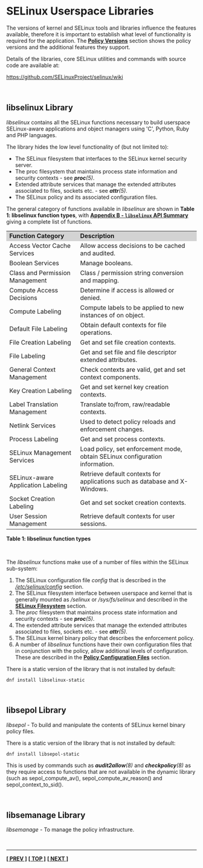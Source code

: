 # SELinux Userspace Libraries

The versions of kernel and SELinux tools and libraries influence the
features available, therefore it is important to establish what level of
functionality is required for the application. The
[**Policy Versions**](types_of_policy.md#policy-versions)
section shows the policy versions and the additional features they support.

Details of the libraries, core SELinux utilities and commands with
source code are available at:

<https://github.com/SELinuxProject/selinux/wiki>

<br>

## libselinux Library

*libselinux* contains all the SELinux functions necessary to build
userspace SELinux-aware applications and object managers using 'C',
Python, Ruby and PHP languages.

The library hides the low level functionality of (but not limited to):

-   The SELinux filesystem that interfaces to the SELinux kernel
    security server.
-   The proc filesystem that maintains process state information and
    security contexts - see ***proc**(5)*.
-   Extended attribute services that manage the extended attributes
    associated to files, sockets etc. - see ***attr**(5)*.
-   The SELinux policy and its associated configuration files.

The general category of functions available in *libselinux* are shown in
**Table 1: libselinux function types**, with
[**Appendix B - `libselinux` API Summary**](libselinux_functions.md#appendix-b---libselinux-api-summary)
giving a complete list of functions.

<table>
<tbody>
<tr style="background-color:#D3D3D3;">
<td><strong>Function Category</strong></td>
<td><strong>Description</strong></td>
</tr>
<tr>
<td>Access Vector Cache Services</td>
<td>Allow access decisions to be cached and audited. </td>
</tr>
<tr>
<td>Boolean Services</td>
<td>Manage booleans.</td>
</tr>
<tr>
<td>Class and Permission Management</td>
<td>Class / permission string conversion and mapping.</td>
</tr>
<tr>
<td>Compute Access Decisions</td>
<td>Determine if access is allowed or denied.</td>
</tr>
<tr>
<td>Compute Labeling</td>
<td>Compute labels to be applied to new instances of on object.</td>
</tr>
<tr>
<td>Default File Labeling</td>
<td>Obtain default contexts for file operations.</td>
</tr>
<tr>
<td>File Creation Labeling </td>
<td>Get and set file creation contexts.</td>
</tr>
<tr>
<td>File Labeling</td>
<td>Get and set file and file descriptor extended attributes.</td>
</tr>
<tr>
<td>General Context Management</td>
<td>Check contexts are valid, get and set context components.</td>
</tr>
<tr>
<td>Key Creation Labeling </td>
<td>Get and set kernel key creation contexts.</td>
</tr>
<tr>
<td>Label Translation Management </td>
<td>Translate to/from, raw/readable contexts.</td>
</tr>
<tr>
<td>Netlink Services</td>
<td>Used to detect policy reloads and enforcement changes.</td>
</tr>
<tr>
<td>Process Labeling </td>
<td>Get and set process contexts.</td>
</tr>
<tr>
<td>SELinux Management Services</td>
<td>Load policy, set enforcement mode, obtain SELinux configuration information.</td>
</tr>
<tr>
<td>SELinux-aware Application Labeling</td>
<td>Retrieve default contexts for applications such as database and X-Windows. </td>
</tr>
<tr>
<td>Socket Creation Labeling </td>
<td>Get and set socket creation contexts.</td>
</tr>
<tr>
<td>User Session Management</td>
<td>Retrieve default contexts for user sessions.</td>
</tr>
</tbody>
</table>

**Table 1: libselinux function types**

<br>

The *libselinux* functions make use of a number of files within the
SELinux sub-system:

1.  The SELinux configuration file *config* that is described in the
    [*/etc/selinux/config*](global_config_files.md#etcselinuxconfig) section.
2.  The SELinux filesystem interface between userspace and kernel that
    is generally mounted as */selinux* or */sys/fs/selinux* and
    described in the
    [**SELinux Filesystem**](lsm_selinux.md#selinux-filesystem)
    section.
3.  The *proc* filesystem that maintains process state information and
    security contexts - see ***proc**(5)*.
4.  The extended attribute services that manage the extended attributes
    associated to files, sockets etc. - see ***attr**(5)*.
5.  The SELinux kernel binary policy that describes the enforcement
    policy.
6.  A number of *libselinux* functions have their own configuration
    files that in conjunction with the policy, allow additional levels
    of configuration. These are described in the
    [**Policy Configuration Files**](policy_config_files.md#policy-configuration-files)
    section.

There is a static version of the library that is not installed by default:

`dnf install libselinux-static`

<br>

## libsepol Library

*libsepol* - To build and manipulate the contents of SELinux kernel
binary policy files.

There is a static version of the library that is not installed by default:

`dnf install libsepol-static`

This is used by commands such as ***audit2allow**(8)* and ***checkpolicy**(8)*
as they require access to functions that are not available in the dynamic
library (such as sepol_compute_av(), sepol_compute_av_reason() and
sepol_context_to_sid().

<br>

## libsemanage Library
*libsemanage* - To manage the policy infrastructure.


<br>

<!-- %CUTHERE% -->

---
**[[ PREV ]](lsm_selinux.md)** **[[ TOP ]](#)** **[[ NEXT ]](network_support.md)**
